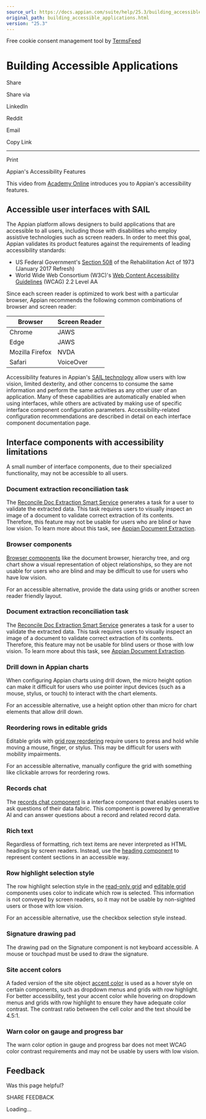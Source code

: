 ```yaml
---
source_url: https://docs.appian.com/suite/help/25.3/building_accessible_applications.html
original_path: building_accessible_applications.html
version: "25.3"
---
```


Free cookie consent management tool by [TermsFeed](https://www.termsfeed.com/)

# Building Accessible Applications

Share

Share via

LinkedIn

Reddit

Email

Copy Link

* * *

Print

Appian's Accessibility Features

This video from [Academy Online](https://academy.appian.com/) introduces you to Appian's accessibility features.

## Accessible user interfaces with SAIL

The Appian platform allows designers to build applications that are accessible to all users, including those with disabilities who employ assistive technologies such as screen readers. In order to meet this goal, Appian validates its product features against the requirements of leading accessibility standards:

-   US Federal Government's [Section 508](https://www.section508.gov/) of the Rehabilitation Act of 1973 (January 2017 Refresh)
-   World Wide Web Consortium (W3C)'s [Web Content Accessibility Guidelines](https://www.w3.org/TR/WCAG21/) (WCAG) 2.2 Level AA

Since each screen reader is optimized to work best with a particular browser, Appian recommends the following common combinations of browser and screen reader:

| Browser | Screen Reader |
| --- | --- |
| Chrome | JAWS |
| Edge | JAWS |
| Mozilla Firefox | NVDA |
| Safari | VoiceOver |

Accessibility features in Appian's [SAIL technology](SAIL_Design.html) allow users with low vision, limited dexterity, and other concerns to consume the same information and perform the same activities as any other user of an application. Many of these capabilities are automatically enabled when using interfaces, while others are activated by making use of specific interface component configuration parameters. Accessibility-related configuration recommendations are described in detail on each interface component documentation page.

## Interface components with accessibility limitations

A small number of interface components, due to their specialized functionality, may not be accessible to all users.

### Document extraction reconciliation task

The [Reconcile Doc Extraction Smart Service](Reconcile_Doc_Extraction_Smart_Service.html) generates a task for a user to validate the extracted data. This task requires users to visually inspect an image of a document to validate correct extraction of its contents. Therefore, this feature may not be usable for users who are blind or have low vision. To learn more about this task, see [Appian Document Extraction](completing-a-reconciliation-task.html).

### Browser components

[Browser components](SAIL_Components.html#browsers) like the document browser, hierarchy tree, and org chart show a visual representation of object relationships, so they are not usable for users who are blind and may be difficult to use for users who have low vision.

For an accessible alternative, provide the data using grids or another screen reader friendly layout.

### Document extraction reconciliation task

The [Reconcile Doc Extraction Smart Service](Reconcile_Doc_Extraction_Smart_Service.html) generates a task for a user to validate the extracted data. This task requires users to visually inspect an image of a document to validate correct extraction of its contents. Therefore, this feature may not be usable for blind users or those with low vision. To learn more about this task, see [Appian Document Extraction](completing-a-reconciliation-task.html).

### Drill down in Appian charts

When configuring Appian charts using drill down, the micro height option can make it difficult for users who use pointer input devices (such as a mouse, stylus, or touch) to interact with the chart elements.

For an accessible alternative, use a height option other than micro for chart elements that allow drill down.

### Reordering rows in editable grids

Editable grids with [grid row reordering](Editable_Grid_Component.html#reordering-grid-rows) require users to press and hold while moving a mouse, finger, or stylus. This may be difficult for users with mobility impairments.

For an accessible alternative, manually configure the grid with something like clickable arrows for reordering rows.

### Records chat

The [records chat component](Records_Chat_Component.html) is a interface component that enables users to ask questions of their data fabric. This component is powered by generative AI and can answer questions about a record and related record data.

### Rich text

Regardless of formatting, rich text items are never interpreted as HTML headings by screen readers. Instead, use the [heading component](heading-component.html) to represent content sections in an accessible way.

### Row highlight selection style

The row highlight selection style in the [read-only grid](Paging_Grid_Component.html) and [editable grid](Editable_Grid_Component.html) components uses color to indicate which row is selected. This information is not conveyed by screen readers, so it may not be usable by non-sighted users or those with low vision.

For an accessible alternative, use the checkbox selection style instead.

### Signature drawing pad

The drawing pad on the Signature component is not keyboard accessible. A mouse or touchpad must be used to draw the signature.

### Site accent colors

A faded version of the site object [accent color](sites_object.html#branding) is used as a hover style on certain components, such as dropdown menus and grids with row highlight. For better accessibility, test your accent color while hovering on dropdown menus and grids with row highlight to ensure they have adequate color contrast. The contrast ratio between the cell color and the text should be 4.5:1.

### Warn color on gauge and progress bar

The warn color option in gauge and progress bar does not meet WCAG color contrast requirements and may not be usable by users with low vision.

## Feedback

Was this page helpful?

SHARE FEEDBACK

Loading...